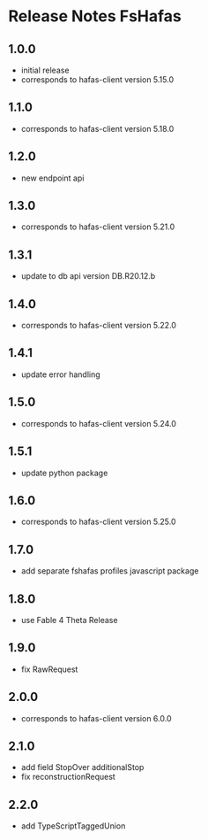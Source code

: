 # Release Notes FsHafas

## 1.0.0

* initial release
* corresponds to hafas-client version 5.15.0

## 1.1.0

* corresponds to hafas-client version 5.18.0

## 1.2.0

* new endpoint api

## 1.3.0

* corresponds to hafas-client version 5.21.0

## 1.3.1

* update to db api version DB.R20.12.b

## 1.4.0

* corresponds to hafas-client version 5.22.0

## 1.4.1

* update error handling

## 1.5.0

* corresponds to hafas-client version 5.24.0

## 1.5.1

* update python package

## 1.6.0

* corresponds to hafas-client version 5.25.0

## 1.7.0

* add separate fshafas profiles javascript package

## 1.8.0

* use Fable 4 Theta Release

## 1.9.0

* fix RawRequest

## 2.0.0

* corresponds to hafas-client version 6.0.0

## 2.1.0

* add field StopOver additionalStop
* fix reconstructionRequest

## 2.2.0

* add TypeScriptTaggedUnion
